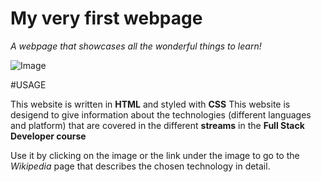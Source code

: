 # My very first webpage 
*A webpage that showcases all the wonderful things to learn!*

![Image](https://images-na.ssl-images-amazon.com/images/I/71%2BBTxFMvvL._SX425_.jpg)

#USAGE

This website is written in **HTML** and styled with **CSS**
This website is desigend to give information about the technologies (different languages and platform)
that are covered in the different **streams** in the **Full Stack Developer course**


Use it by clicking on the image or the link under the image to go to the *Wikipedia* page that describes the chosen technology in detail.
